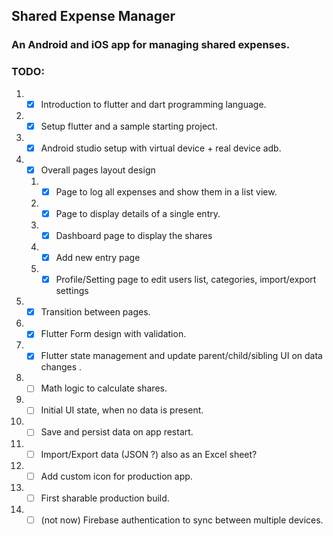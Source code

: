 ## Shared Expense Manager
### An Android and iOS app for managing shared expenses.


### TODO:
1. - [x] Introduction to flutter and dart programming language.
2. - [x] Setup flutter and a sample starting project.
3. - [x] Android studio setup with virtual device + real device adb.
4. - [x] Overall pages layout design
    1. - [x] Page to log all expenses and show them in a list view.
    2. - [x] Page to display details of a single entry.
    3. - [x] Dashboard page to display the shares
    4. - [x] Add new entry page
    5. - [x] Profile/Setting page to edit users list, categories, import/export settings
5. - [x] Transition between pages.
6. - [x] Flutter Form design with validation.
7. - [x] Flutter state management and update parent/child/sibling UI on data changes .
8. - [ ] Math logic to calculate shares.
9. - [ ] Initial UI state, when no data is present.
10. - [ ] Save and persist data on app restart.
11. - [ ] Import/Export data (JSON ?) also as an Excel sheet?
12. - [ ] Add custom icon for production app.
13. - [ ] First sharable production build.
14. - [ ] (not now) Firebase authentication to sync between multiple devices.
